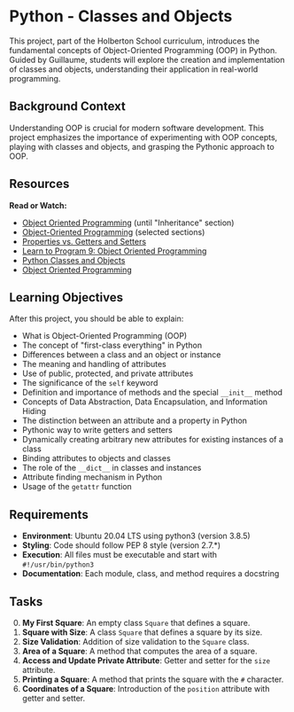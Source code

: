 # Python - Classes and Objects

This project, part of the Holberton School curriculum, introduces the fundamental concepts of Object-Oriented Programming (OOP) in Python. Guided by Guillaume, students will explore the creation and implementation of classes and objects, understanding their application in real-world programming.

## Background Context

Understanding OOP is crucial for modern software development. This project emphasizes the importance of experimenting with OOP concepts, playing with classes and objects, and grasping the Pythonic approach to OOP.

## Resources

**Read or Watch:**

- [Object Oriented Programming](https://python.swaroopch.com/oop.html) (until "Inheritance" section)
- [Object-Oriented Programming](https://python-course.eu/oop/object-oriented-programming.php) (selected sections)
- [Properties vs. Getters and Setters](https://www.python-course.eu/python3_properties.php)
- [Learn to Program 9: Object Oriented Programming](https://www.youtube.com/watch?v=1AGyBuVCTeE&)
- [Python Classes and Objects](https://docs.python.org/3/tutorial/classes.html)
- [Object Oriented Programming](https://www.programiz.com/python-programming/object-oriented-programming)

## Learning Objectives

After this project, you should be able to explain:

- What is Object-Oriented Programming (OOP)
- The concept of "first-class everything" in Python
- Differences between a class and an object or instance
- The meaning and handling of attributes
- Use of public, protected, and private attributes
- The significance of the `self` keyword
- Definition and importance of methods and the special `__init__` method
- Concepts of Data Abstraction, Data Encapsulation, and Information Hiding
- The distinction between an attribute and a property in Python
- Pythonic way to write getters and setters
- Dynamically creating arbitrary new attributes for existing instances of a class
- Binding attributes to objects and classes
- The role of the `__dict__` in classes and instances
- Attribute finding mechanism in Python
- Usage of the `getattr` function

## Requirements

- **Environment**: Ubuntu 20.04 LTS using python3 (version 3.8.5)
- **Styling**: Code should follow PEP 8 style (version 2.7.*)
- **Execution**: All files must be executable and start with `#!/usr/bin/python3`
- **Documentation**: Each module, class, and method requires a docstring

## Tasks

0. **My First Square**: An empty class `Square` that defines a square.
1. **Square with Size**: A class `Square` that defines a square by its size.
2. **Size Validation**: Addition of size validation to the `Square` class.
3. **Area of a Square**: A method that computes the area of a square.
4. **Access and Update Private Attribute**: Getter and setter for the `size` attribute.
5. **Printing a Square**: A method that prints the square with the `#` character.
6. **Coordinates of a Square**: Introduction of the `position` attribute with getter and setter.
